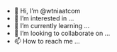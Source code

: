 - 👋 Hi, I’m @wtniaatcom
- 👀 I’m interested in ...
- 🌱 I’m currently learning ...
- 💞️ I’m looking to collaborate on ...
- 📫 How to reach me ...

<!---
wtniaatcom/wtniaatcom is a ✨ special ✨ repository because its `README.md` (this file) appears on your GitHub profile.
You can click the Preview link to take a look at your changes.
--->
